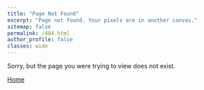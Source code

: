 ```yaml
---
title: "Page Not Found"
excerpt: "Page not found. Your pixels are in another canvas."
sitemap: false
permalink: /404.html
author_profile: false
classes: wide
---
```


Sorry, but the page you were trying to view does not exist.

<a href="/" class="btn btn--primary">Home</a>

